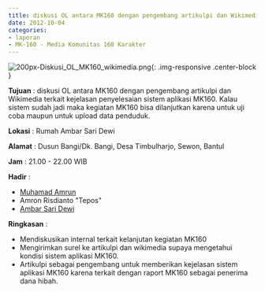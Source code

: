 ```yaml
---
title: diskusi OL antara MK160 dengan pengembang artikulpi dan Wikimedia terkait kejelasan penyelesaian sistem aplikasi MK160. Kalau sistem sudah jadi maka kegiatan MK160 bisa dilanjutkan karena untuk uji coba maupun untuk upload data penduduk.
date: 2012-10-04
categories:
- laporan
- MK-160 - Media Komunitas 160 Karakter
---
```


![200px-Diskusi_OL_MK160_wikimedia.png](/uploads/200px-Diskusi_OL_MK160_wikimedia.png){: .img-responsive .center-block }

**Tujuan** : diskusi OL antara MK160 dengan pengembang artikulpi dan Wikimedia terkait kejelasan penyelesaian sistem aplikasi MK160. Kalau sistem sudah jadi maka kegiatan MK160 bisa dilanjutkan karena untuk uji coba maupun untuk upload data penduduk.

**Lokasi** : Rumah Ambar Sari Dewi 

**Alamat** : Dusun Bangi/Dk. Bangi, Desa Timbulharjo, Sewon, Bantul 

**Jam** : 21.00 - 22.00 WIB 

**Hadir** : 
* [Muhamad Amrun](http://wiki.ciptamedia.org/wiki/Muhamad_Amrun)
* Amron Risdianto "Tepos"
* [Ambar Sari Dewi](http://wiki.ciptamedia.org/wiki/Ambar_Sari_Dewi)

**Ringkasan** : 
* Mendiskusikan internal terkait kelanjutan kegiatan MK160
* Mengirimkan surel ke artikulpi dan wikimedia supaya mengetahui kondisi sistem aplikasi MK160.
* Artikulpi sebagai pengembang untuk memberikan kejelasan sistem aplikasi MK160 karena terkait dengan raport MK160 sebagai penerima dana hibah.

